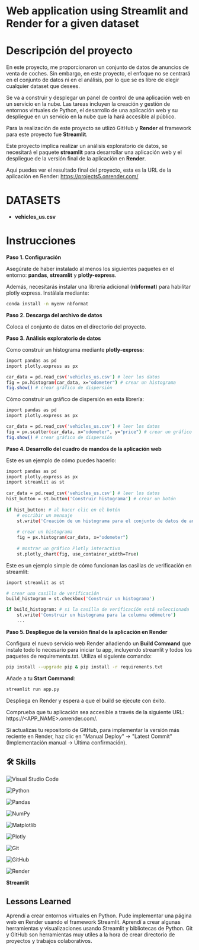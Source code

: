 # Web application using Streamlit and Render for a given dataset 

# Descripción del proyecto

En este proyecto, me proporcionaron un conjunto de datos de anuncios de venta de coches. Sin embargo, en este proyecto, el enfoque no se centrará en el conjunto de datos ni en el análisis, por lo que se es libre de elegir cualquier dataset que desees.

Se va a construir y desplegar un panel de control de una aplicación web en un servicio en la nube. Las tareas incluyen la creación y gestión de entornos virtuales de Python, el desarrollo de una aplicación web y su despliegue en un servicio en la nube que la hará accesible al público.

Para la realización de este proyecto se utlizó GitHub y **Render** el framework para este proyecto fue **Streamlit**.

Este proyecto implica realizar un análisis exploratorio de datos, se necesitará el paquete **streamlit** para desarrollar una aplicación web y el despliegue de la versión final de la aplicación en **Render**.

Aqui puedes ver el resultado final del proyecto, esta es la URL de la aplicación en Render: https://projects5.onrender.com/


# DATASETS

- **vehicles_us.csv**

# Instrucciones

**Paso 1. Configuración**

Asegúrate de haber instalado al menos los siguientes paquetes en el entorno: **pandas**, **streamlit** y **plotly-express**.

Además, necesitarás instalar una librería adicional (**nbformat**) para habilitar plotly express. Instálala mediante: 

```bash
conda install -n myenv nbformat
```

**Paso 2. Descarga del archivo de datos**

Coloca el conjunto de datos en el directorio del proyecto.

**Paso 3. Análisis exploratorio de datos**

Como construir un histograma mediante **plotly-express**:

```bash
import pandas as pd
import plotly.express as px

car_data = pd.read_csv('vehicles_us.csv') # leer los datos
fig = px.histogram(car_data, x="odometer") # crear un histograma
fig.show() # crear gráfico de dispersión
```

Cómo construir un gráfico de dispersión en esta librería:

```bash
import pandas as pd
import plotly.express as px

car_data = pd.read_csv('vehicles_us.csv') # leer los datos
fig = px.scatter(car_data, x="odometer", y="price") # crear un gráfico de dispersión
fig.show() # crear gráfico de dispersión
```

**Paso 4. Desarrollo del cuadro de mandos de la aplicación web**

Este es un ejemplo de cómo puedes hacerlo:

```bash
import pandas as pd
import plotly.express as px
import streamlit as st
        
car_data = pd.read_csv('vehicles_us.csv') # leer los datos
hist_button = st.button('Construir histograma') # crear un botón
        
if hist_button: # al hacer clic en el botón
    # escribir un mensaje
    st.write('Creación de un histograma para el conjunto de datos de anuncios de venta de coches')
            
    # crear un histograma
    fig = px.histogram(car_data, x="odometer")
        
    # mostrar un gráfico Plotly interactivo
    st.plotly_chart(fig, use_container_width=True)
```

Este es un ejemplo simple de cómo funcionan las casillas de verificación en streamlit:

```bash
import streamlit as st

# crear una casilla de verificación
build_histogram = st.checkbox('Construir un histograma')

if build_histogram: # si la casilla de verificación está seleccionada
    st.write('Construir un histograma para la columna odómetro')
    ...
```

**Paso 5. Despliegue de la versión final de la aplicación en Render**

Configura el nuevo servicio web Render añadiendo un **Build Command** que instale todo lo necesario para iniciar tu app, incluyendo streamlit y todos los paquetes de requirements.txt. Utiliza el siguiente comando:

```bash
pip install --upgrade pip & pip install -r requirements.txt
```

Añade a tu **Start Command**: 

```bash
streamlit run app.py
```

Despliega en Render y espera a que el build se ejecute con éxito.

Comprueba que tu aplicación sea accesible a través de la siguiente URL: https://<APP_NAME>.onrender.com/.

Si actualizas tu repositorio de GitHub, para implementar la versión más reciente en Render, haz clic en "Manual Deploy" → "Latest Commit" (Implementación manual → Última confirmación).

## 🛠 Skills

![Visual Studio Code](https://img.shields.io/badge/Visual%20Studio%20Code-0078d7.svg?style=for-the-badge&logo=visual-studio-code&logoColor=white)

![Python](https://img.shields.io/badge/python-3670A0?style=for-the-badge&logo=python&logoColor=ffdd54)

![Pandas](https://img.shields.io/badge/pandas-%23150458.svg?style=for-the-badge&logo=pandas&logoColor=white)

![NumPy](https://img.shields.io/badge/numpy-%23013243.svg?style=for-the-badge&logo=numpy&logoColor=white)

![Matplotlib](https://img.shields.io/badge/Matplotlib-%23ffffff.svg?style=for-the-badge&logo=Matplotlib&logoColor=black)

![Plotly](https://img.shields.io/badge/Plotly-%233F4F75.svg?style=for-the-badge&logo=plotly&logoColor=white)

![Git](https://img.shields.io/badge/git-%23F05033.svg?style=for-the-badge&logo=git&logoColor=white)

![GitHub](https://img.shields.io/badge/github-%23121011.svg?style=for-the-badge&logo=github&logoColor=white)

![Render](https://img.shields.io/badge/Render-%46E3B7.svg?style=for-the-badge&logo=render&logoColor=white)

**Streamlit** 

## Lessons Learned

Aprendí a crear entornos virtuales en Python. Pude implementar una página web en Render usando el framework Streamlit. Aprendí a crear algunas herramientas y visualizaciones usando Streamlit y bibliotecas de Python. Git y GitHub son herramientas muy utiles a la hora de crear directorio de proyectos y trabajos colaborativos.

